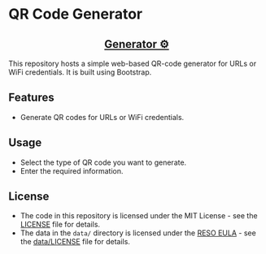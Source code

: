 # QR Code Generator

<h2 align="center"><a href="https://rahb-realtors-association.github.io/qrcodes/">Generator ⚙</a></h2>

This repository hosts a simple web-based QR-code generator for URLs or WiFi credentials. It is built using Bootstrap.

## Features

- Generate QR codes for URLs or WiFi credentials.

## Usage

- Select the type of QR code you want to generate.
- Enter the required information.

## License
- The code in this repository is licensed under the MIT License - see the [LICENSE](LICENSE) file for details.
- The data in the `data/` directory is licensed under the [RESO EULA](https://www.reso.org/eula) - see the [data/LICENSE](data/LICENSE) file for details.
